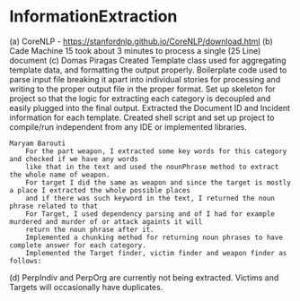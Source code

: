 # InformationExtraction


(a) CoreNLP - https://stanfordnlp.github.io/CoreNLP/download.html
(b) Cade Machine 15 took about 3 minutes to process a single (25 Line) document
(c)
    Domas Piragas 
        Created Template class used for aggregating template data, and formatting the output properly.
        Boilerplate code used to parse input file breaking it apart into individual stories for processing
        and writing to the proper output file in the proper format. Set up skeleton for project so that
        the logic for extracting each category is decoupled and easily plugged into the final output. 
        Extracted the Document ID and Incident information for each template. Created shell script and
        set up project to compile/run independent from any IDE or implemented libraries. 
        
    Maryam Barouti
        For the part weapon, I extracted some key words for this category and checked if we have any words
        like that in the text and used the nounPhrase method to extract the whole name of weapon. 
        For target I did the same as weapon and since the target is mostly a place I extracted the whole possible places
        and if there was such keyword in the text, I returned the noun phrase related to that
        For Target, I used dependency parsing and of I had for example murdered and murder of or attack againts it will 
        return the noun phrase after it. 
        Implemented a chunking method for returning noun phrases to have complete answer for each category.
        Implemented the Target finder, victim finder and weapon finder as follows:
        
        
(d) PerpIndiv and PerpOrg are currently not being extracted. 
    Victims and Targets will occasionally have duplicates. 